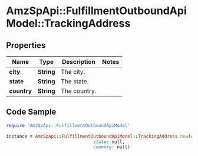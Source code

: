 # AmzSpApi::FulfillmentOutboundApiModel::TrackingAddress

## Properties

Name | Type | Description | Notes
------------ | ------------- | ------------- | -------------
**city** | **String** | The city. | 
**state** | **String** | The state. | 
**country** | **String** | The country. | 

## Code Sample

```ruby
require 'AmzSpApi::FulfillmentOutboundApiModel'

instance = AmzSpApi::FulfillmentOutboundApiModel::TrackingAddress.new(city: null,
                                 state: null,
                                 country: null)
```



